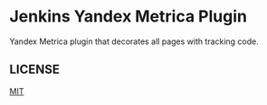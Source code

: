 
Jenkins Yandex Metrica Plugin
=============================

Yandex Metrica plugin that decorates all pages with tracking code.


LICENSE
-------

[MIT](LICENSE.md)

